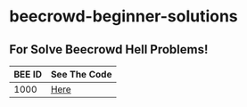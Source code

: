 # beecrowd-beginner-solutions

## For Solve Beecrowd Hell Problems!
|BEE ID| See The Code|
|---|---|
|1000|[Here](BEE-1000-Java14.ino)|
